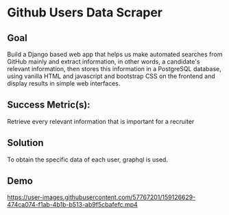 # Github Users Data Scraper

## Goal

Build a Django based web app that helps us make automated searches from GitHub mainly and extract information, in other words, a candidate's relevant information, then stores this information in a PostgreSQL database, using vanilla HTML and javascript and bootstrap CSS on the frontend and display results in simple web interfaces.

## Success Metric(s):

Retrieve every relevant information that is important for a recruiter

## Solution

To obtain the specific data of each user, graphql is used.

## Demo
https://user-images.githubusercontent.com/57767201/159126629-474ca074-f1ab-4b1b-b513-ab9f5cbafefc.mp4

